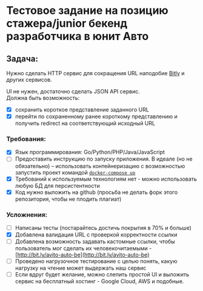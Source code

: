 # Тестовое задание на позицию стажера/junior бекенд разработчика в юнит Авто

## Задача:

Нужно сделать HTTP сервис для сокращения URL наподобие [Bitly](https://bitly.com/) и других сервисов.

UI не нужен, достаточно сделать JSON API сервис.  
Должна быть возможность: 
- [x] сохранить короткое представление заданного URL
- [x] перейти по сохраненному ранее короткому представлению и получить redirect на соответствующий исходный URL

### Требования:

- [x] Язык программирования: Go/Python/PHP/Java/JavaScript
- [ ] Предоставить инструкцию по запуску приложения. В идеале (но не обязательно) – использовать контейнеризацию с возможностью запустить проект командой [`docker-compose up`](https://docs.docker.com/compose/)
- [x] Требований к используемым технологиям нет - можно использовать любую БД для персистентности
- [x] Код нужно выложить на github (просьба не делать форк этого репозитория, чтобы не плодить плагиат)

### Усложнения:

- [ ] Написаны тесты (постарайтесь достичь покрытия в 70% и больше)
- [x] Добавлена валидация URL с проверкой корректности ссылки
- [ ] Добавлена возможность задавать кастомные ссылки, чтобы пользователь мог сделать их человекочитаемыми - [http://bit.ly/avito-auto-be](http://bit.ly/avito-auto-be)
- [ ] Проведено нагрузочное тестирование с целью понять, какую нагрузку на чтение может выдержать наш сервис
- [ ] Если вдруг будет желание, можно слепить простой UI и выложить сервис на бесплатный хостинг - Google Cloud, AWS и подобные.
